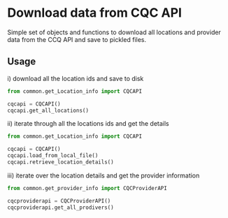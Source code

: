 # Download data from CQC API

Simple set of objects and functions to download all locations and provider data from the CCQ API and save to pickled files.

## Usage
i) download all the location ids and save to disk
```python
from common.get_Location_info import CQCAPI

cqcapi = CQCAPI()
cqcapi.get_all_locations()
```
ii) iterate through all the locations ids and get the details
```python
from common.get_Location_info import CQCAPI

cqcapi = CQCAPI()
cqcapi.load_from_local_file()
cqcapi.retrieve_location_details()
```
iii) iterate over the location details and get the provider information
```python
from common.get_provider_info import CQCProviderAPI

cqcproviderapi = CQCProviderAPI()
cqcproviderapi.get_all_prodivers()
```